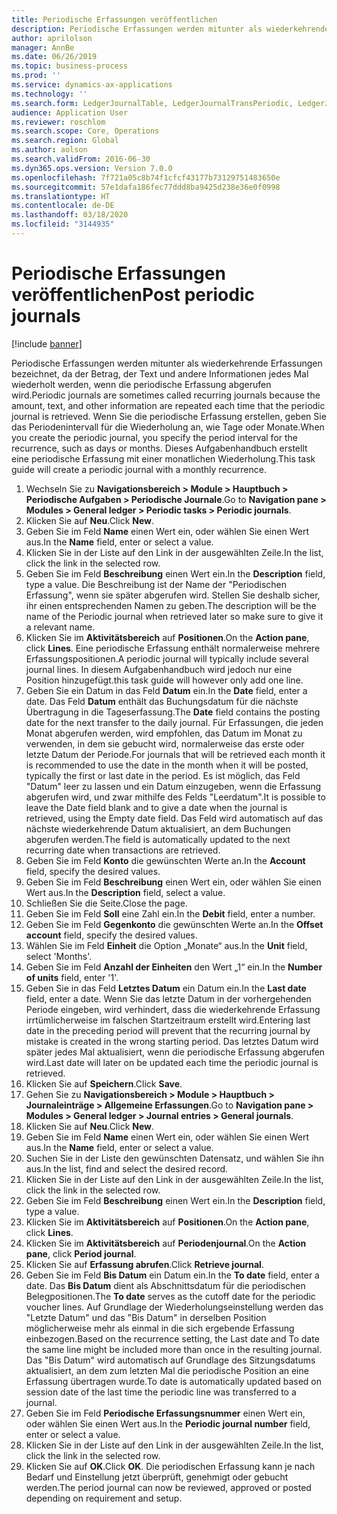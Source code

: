 ```yaml
---
title: Periodische Erfassungen veröffentlichen
description: Periodische Erfassungen werden mitunter als wiederkehrende Erfassungen bezeichnet, da der Betrag, der Text und andere Informationen jedes Mal wiederholt werden, wenn die periodische Erfassung abgerufen wird.
author: aprilolson
manager: AnnBe
ms.date: 06/26/2019
ms.topic: business-process
ms.prod: ''
ms.service: dynamics-ax-applications
ms.technology: ''
ms.search.form: LedgerJournalTable, LedgerJournalTransPeriodic, LedgerJournalTransDaily
audience: Application User
ms.reviewer: roschlom
ms.search.scope: Core, Operations
ms.search.region: Global
ms.author: aolson
ms.search.validFrom: 2016-06-30
ms.dyn365.ops.version: Version 7.0.0
ms.openlocfilehash: 7f721a05c8b74f1cfcf43177b73129751483650e
ms.sourcegitcommit: 57e1dafa186fec77ddd8ba9425d238e36e0f0998
ms.translationtype: HT
ms.contentlocale: de-DE
ms.lasthandoff: 03/18/2020
ms.locfileid: "3144935"
---
```

# <a name="post-periodic-journals"></a><span data-ttu-id="cc98b-103">Periodische Erfassungen veröffentlichen</span><span class="sxs-lookup"><span data-stu-id="cc98b-103">Post periodic journals</span></span>

[!include [banner](../../includes/banner.md)]

<span data-ttu-id="cc98b-104">Periodische Erfassungen werden mitunter als wiederkehrende Erfassungen bezeichnet, da der Betrag, der Text und andere Informationen jedes Mal wiederholt werden, wenn die periodische Erfassung abgerufen wird.</span><span class="sxs-lookup"><span data-stu-id="cc98b-104">Periodic journals are sometimes called recurring journals because the amount, text, and other information are repeated each time that the periodic journal is retrieved.</span></span> <span data-ttu-id="cc98b-105">Wenn Sie die periodische Erfassung erstellen, geben Sie das Periodenintervall für die Wiederholung an, wie Tage oder Monate.</span><span class="sxs-lookup"><span data-stu-id="cc98b-105">When you create the periodic journal, you specify the period interval for the recurrence, such as days or months.</span></span> <span data-ttu-id="cc98b-106">Dieses Aufgabenhandbuch erstellt eine periodische Erfassung mit einer monatlichen Wiederholung.</span><span class="sxs-lookup"><span data-stu-id="cc98b-106">This task guide will create a periodic journal with a monthly recurrence.</span></span>

1. <span data-ttu-id="cc98b-107">Wechseln Sie zu **Navigationsbereich > Module > Hauptbuch > Periodische Aufgaben > Periodische Journale**.</span><span class="sxs-lookup"><span data-stu-id="cc98b-107">Go to **Navigation pane > Modules > General ledger > Periodic tasks > Periodic journals**.</span></span>
2. <span data-ttu-id="cc98b-108">Klicken Sie auf **Neu**.</span><span class="sxs-lookup"><span data-stu-id="cc98b-108">Click **New**.</span></span>
3. <span data-ttu-id="cc98b-109">Geben Sie im Feld **Name** einen Wert ein, oder wählen Sie einen Wert aus.</span><span class="sxs-lookup"><span data-stu-id="cc98b-109">In the **Name** field, enter or select a value.</span></span>
4. <span data-ttu-id="cc98b-110">Klicken Sie in der Liste auf den Link in der ausgewählten Zeile.</span><span class="sxs-lookup"><span data-stu-id="cc98b-110">In the list, click the link in the selected row.</span></span>
5. <span data-ttu-id="cc98b-111">Geben Sie im Feld **Beschreibung** einen Wert ein.</span><span class="sxs-lookup"><span data-stu-id="cc98b-111">In the **Description** field, type a value.</span></span> <span data-ttu-id="cc98b-112">Die Beschreibung ist der Name der "Periodischen Erfassung", wenn sie später abgerufen wird. Stellen Sie deshalb sicher, ihr einen entsprechenden Namen zu geben.</span><span class="sxs-lookup"><span data-stu-id="cc98b-112">The description will be the name of the Periodic journal when retrieved later so make sure to give it a relevant name.</span></span>
6. <span data-ttu-id="cc98b-113">Klicken Sie im **Aktivitätsbereich** auf **Positionen**.</span><span class="sxs-lookup"><span data-stu-id="cc98b-113">On the **Action pane**, click **Lines**.</span></span> <span data-ttu-id="cc98b-114">Eine periodische Erfassung enthält normalerweise mehrere Erfassungspositionen.</span><span class="sxs-lookup"><span data-stu-id="cc98b-114">A periodic journal will typically include several journal lines.</span></span> <span data-ttu-id="cc98b-115">In diesem Aufgabenhandbuch wird jedoch nur eine Position hinzugefügt.</span><span class="sxs-lookup"><span data-stu-id="cc98b-115">this task guide will however only add one line.</span></span>
7. <span data-ttu-id="cc98b-116">Geben Sie ein Datum in das Feld **Datum** ein.</span><span class="sxs-lookup"><span data-stu-id="cc98b-116">In the **Date** field, enter a date.</span></span> <span data-ttu-id="cc98b-117">Das Feld **Datum** enthält das Buchungsdatum für die nächste Übertragung in die Tageserfassung.</span><span class="sxs-lookup"><span data-stu-id="cc98b-117">The **Date** field contains the posting date for the next transfer to the daily journal.</span></span> <span data-ttu-id="cc98b-118">Für Erfassungen, die jeden Monat abgerufen werden, wird empfohlen, das Datum im Monat zu verwenden, in dem sie gebucht wird, normalerweise das erste oder letzte Datum der Periode.</span><span class="sxs-lookup"><span data-stu-id="cc98b-118">For journals that will be retrieved each month it is recommended to use the date in the month when it will be posted, typically the first or last date in the period.</span></span> <span data-ttu-id="cc98b-119">Es ist möglich, das Feld "Datum" leer zu lassen und ein Datum einzugeben, wenn die Erfassung abgerufen wird, und zwar mithilfe des Felds "Leerdatum".</span><span class="sxs-lookup"><span data-stu-id="cc98b-119">It is possible to leave the Date field blank and to give a date when the journal is retrieved, using the Empty date field.</span></span> <span data-ttu-id="cc98b-120">Das Feld wird automatisch auf das nächste wiederkehrende Datum aktualisiert, an dem Buchungen abgerufen werden.</span><span class="sxs-lookup"><span data-stu-id="cc98b-120">The field is automatically updated to the next recurring date when transactions are retrieved.</span></span> 
8. <span data-ttu-id="cc98b-121">Geben Sie im Feld **Konto** die gewünschten Werte an.</span><span class="sxs-lookup"><span data-stu-id="cc98b-121">In the **Account** field, specify the desired values.</span></span>
9. <span data-ttu-id="cc98b-122">Geben Sie im Feld **Beschreibung** einen Wert ein, oder wählen Sie einen Wert aus.</span><span class="sxs-lookup"><span data-stu-id="cc98b-122">In the **Description** field, select a value.</span></span>
10. <span data-ttu-id="cc98b-123">Schließen Sie die Seite.</span><span class="sxs-lookup"><span data-stu-id="cc98b-123">Close the page.</span></span>
11. <span data-ttu-id="cc98b-124">Geben Sie im Feld **Soll** eine Zahl ein.</span><span class="sxs-lookup"><span data-stu-id="cc98b-124">In the **Debit** field, enter a number.</span></span>
12. <span data-ttu-id="cc98b-125">Geben Sie im Feld **Gegenkonto** die gewünschten Werte an.</span><span class="sxs-lookup"><span data-stu-id="cc98b-125">In the **Offset account** field, specify the desired values.</span></span>
13. <span data-ttu-id="cc98b-126">Wählen Sie im Feld **Einheit** die Option „Monate“ aus.</span><span class="sxs-lookup"><span data-stu-id="cc98b-126">In the **Unit** field, select 'Months'.</span></span>
14. <span data-ttu-id="cc98b-127">Geben Sie im Feld **Anzahl der Einheiten** den Wert „1“ ein.</span><span class="sxs-lookup"><span data-stu-id="cc98b-127">In the **Number of units** field, enter '1'.</span></span>
15. <span data-ttu-id="cc98b-128">Geben Sie in das Feld **Letztes Datum** ein Datum ein.</span><span class="sxs-lookup"><span data-stu-id="cc98b-128">In the **Last date** field, enter a date.</span></span> <span data-ttu-id="cc98b-129">Wenn Sie das letzte Datum in der vorhergehenden Periode eingeben, wird verhindert, dass die wiederkehrende Erfassung irrtümlicherweise im falschen Startzeitraum erstellt wird.</span><span class="sxs-lookup"><span data-stu-id="cc98b-129">Entering last date in the preceding period will prevent that the recurring journal by mistake is created in the wrong starting period.</span></span> <span data-ttu-id="cc98b-130">Das letztes Datum wird später jedes Mal aktualisiert, wenn die periodische Erfassung abgerufen wird.</span><span class="sxs-lookup"><span data-stu-id="cc98b-130">Last date will later on be updated each time the periodic journal is retrieved.</span></span> 
16. <span data-ttu-id="cc98b-131">Klicken Sie auf **Speichern**.</span><span class="sxs-lookup"><span data-stu-id="cc98b-131">Click **Save**.</span></span>
17. <span data-ttu-id="cc98b-132">Gehen Sie zu **Navigationsbereich > Module > Hauptbuch > Journaleinträge > Allgemeine Erfassungen**.</span><span class="sxs-lookup"><span data-stu-id="cc98b-132">Go to **Navigation pane > Modules > General ledger > Journal entries > General journals**.</span></span>
18. <span data-ttu-id="cc98b-133">Klicken Sie auf **Neu**.</span><span class="sxs-lookup"><span data-stu-id="cc98b-133">Click **New**.</span></span>
19. <span data-ttu-id="cc98b-134">Geben Sie im Feld **Name** einen Wert ein, oder wählen Sie einen Wert aus.</span><span class="sxs-lookup"><span data-stu-id="cc98b-134">In the **Name** field, enter or select a value.</span></span>
20. <span data-ttu-id="cc98b-135">Suchen Sie in der Liste den gewünschten Datensatz, und wählen Sie ihn aus.</span><span class="sxs-lookup"><span data-stu-id="cc98b-135">In the list, find and select the desired record.</span></span>
21. <span data-ttu-id="cc98b-136">Klicken Sie in der Liste auf den Link in der ausgewählten Zeile.</span><span class="sxs-lookup"><span data-stu-id="cc98b-136">In the list, click the link in the selected row.</span></span>
22. <span data-ttu-id="cc98b-137">Geben Sie im Feld **Beschreibung** einen Wert ein.</span><span class="sxs-lookup"><span data-stu-id="cc98b-137">In the **Description** field, type a value.</span></span>
23. <span data-ttu-id="cc98b-138">Klicken Sie im **Aktivitätsbereich** auf **Positionen**.</span><span class="sxs-lookup"><span data-stu-id="cc98b-138">On the **Action pane**, click **Lines**.</span></span>
24. <span data-ttu-id="cc98b-139">Klicken Sie im **Aktivitätsbereich** auf **Periodenjournal**.</span><span class="sxs-lookup"><span data-stu-id="cc98b-139">On the **Action pane**, click **Period journal**.</span></span>
25. <span data-ttu-id="cc98b-140">Klicken Sie auf **Erfassung abrufen**.</span><span class="sxs-lookup"><span data-stu-id="cc98b-140">Click **Retrieve journal**.</span></span>
26. <span data-ttu-id="cc98b-141">Geben Sie im Feld **Bis Datum** ein Datum ein.</span><span class="sxs-lookup"><span data-stu-id="cc98b-141">In the **To date** field, enter a date.</span></span> <span data-ttu-id="cc98b-142">Das **Bis Datum** dient als Abschnittsdatum für die periodischen Belegpositionen.</span><span class="sxs-lookup"><span data-stu-id="cc98b-142">The **To date** serves as the cutoff date for the periodic voucher lines.</span></span> <span data-ttu-id="cc98b-143">Auf Grundlage der Wiederholungseinstellung werden das "Letzte Datum" und das "Bis Datum" in derselben Position möglicherweise mehr als einmal in die sich ergebende Erfassung einbezogen.</span><span class="sxs-lookup"><span data-stu-id="cc98b-143">Based on the recurrence setting, the Last date and To date the same line might be included more than once in the resulting journal.</span></span> <span data-ttu-id="cc98b-144">Das "Bis Datum" wird automatisch auf Grundlage des Sitzungsdatums aktualisiert, an dem zum letzten Mal die periodische Position an eine Erfassung übertragen wurde.</span><span class="sxs-lookup"><span data-stu-id="cc98b-144">To date is automatically updated based on  session date of the last time the periodic line was transferred to a journal.</span></span> 
27. <span data-ttu-id="cc98b-145">Geben Sie im Feld **Periodische Erfassungsnummer** einen Wert ein, oder wählen Sie einen Wert aus.</span><span class="sxs-lookup"><span data-stu-id="cc98b-145">In the **Periodic journal number** field, enter or select a value.</span></span>
28. <span data-ttu-id="cc98b-146">Klicken Sie in der Liste auf den Link in der ausgewählten Zeile.</span><span class="sxs-lookup"><span data-stu-id="cc98b-146">In the list, click the link in the selected row.</span></span>
29. <span data-ttu-id="cc98b-147">Klicken Sie auf **OK**.</span><span class="sxs-lookup"><span data-stu-id="cc98b-147">Click **OK**.</span></span> <span data-ttu-id="cc98b-148">Die periodischen Erfassung kann je nach Bedarf und Einstellung jetzt überprüft, genehmigt oder gebucht werden.</span><span class="sxs-lookup"><span data-stu-id="cc98b-148">The period journal can now be reviewed, approved or posted depending on requirement and setup.</span></span>   
